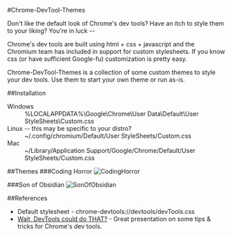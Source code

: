 #Chrome-DevTool-Themes

Don't like the default look of Chrome's dev tools?  Have an itch to style them to your liking?  You're in luck --

Chrome's dev tools are built using html + css + javascript and the Chromium team has included in support for custom stylesheets.  If
you know css (or have sufficient Google-fu) customization is pretty easy.

Chrome-DevTool-Themes is a collection of some custom themes to style your dev tools.  Use them to start your own theme
or run as-is.

##Installation


<dl>
<dt>Windows</dt>
<dd>%LOCALAPPDATA%\Google\Chrome\User Data\Default\User StyleSheets\Custom.css</dd>

<dt>Linux -- this may be specific to your distro?</dt>
<dd>~/.config/chromium/Default/User StyleSheets/Custom.css</dd>

<dt>Mac</dt>
<dd>~/Library/Application Support/Google/Chrome/Default/User StyleSheets/Custom.css</dd>
<dl>

##Themes
###Coding Horror
![CodingHorror](https://raw.github.com/Disgone/Chrome-DevTool-Themes/master/screenshots/coding-horror.png)

###Son of Obsidian
![SonOfObsidian](https://raw.github.com/Disgone/Chrome-DevTool-Themes/master/screenshots/coding-horror.png)



##References
* Default stylesheet - chrome-devtools://devtools/devTools.css
* [Wait, DevTools could do THAT?][1] - Great presentation on some tips & tricks for Chrome's dev tools.

[1]: http://bit.ly/RipkeL